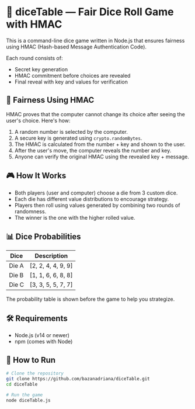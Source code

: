 # 🎲 diceTable — Fair Dice Roll Game with HMAC

This is a command-line dice game written in Node.js that ensures fairness using HMAC (Hash-based Message Authentication Code).

Each round consists of:
- Secret key generation
- HMAC commitment before choices are revealed
- Final reveal with key and values for verification

## 🔐 Fairness Using HMAC

HMAC proves that the computer cannot change its choice after seeing the user's choice. Here's how:
1. A random number is selected by the computer.
2. A secure key is generated using `crypto.randomBytes`.
3. The HMAC is calculated from the number + key and shown to the user.
4. After the user's move, the computer reveals the number and key.
5. Anyone can verify the original HMAC using the revealed key + message.

## 🎮 How It Works

- Both players (user and computer) choose a die from 3 custom dice.
- Each die has different value distributions to encourage strategy.
- Players then roll using values generated by combining two rounds of randomness.
- The winner is the one with the higher rolled value.

## 📊 Dice Probabilities

| Dice                | Description           |
|---------------------|------------------------|
| Die A               | [2, 2, 4, 4, 9, 9]     |
| Die B               | [1, 1, 6, 6, 8, 8]     |
| Die C               | [3, 3, 5, 5, 7, 7]     |

The probability table is shown before the game to help you strategize.

## 🛠 Requirements

- Node.js (v14 or newer)
- npm (comes with Node)

## 🚀 How to Run

```bash
# Clone the repository
git clone https://github.com/bazanadriana/diceTable.git
cd diceTable

# Run the game
node diceTable.js
